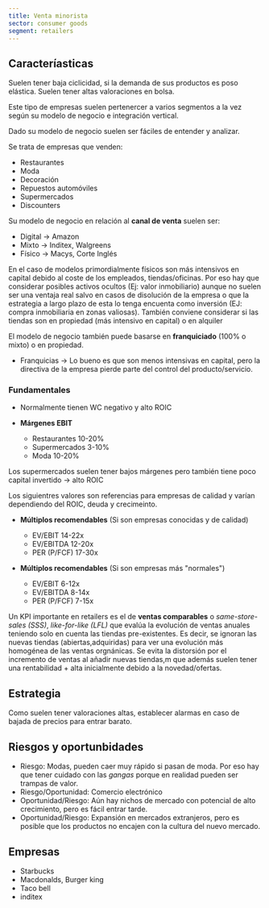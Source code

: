 ```yaml
---
title: Venta minorista
sector: consumer goods
segment: retailers
---
```


## Caracteríasticas
Suelen tener baja ciclicidad, si la demanda de sus productos es poso elástica. Suelen tener altas valoraciones en bolsa. 

Este tipo de empresas suelen pertenercer a varios segmentos a la vez según su modelo de negocio e integración vertical.

Dado su modelo de negocio suelen ser fáciles de entender y analizar.

Se trata de empresas que venden:
- Restaurantes
- Moda
- Decoración
- Repuestos automóviles
- Supermercados
- Discounters

Su modelo de negocio en relación al **canal de venta** suelen ser:
- Digital -> Amazon
- Mixto -> Inditex, Walgreens
- Físico -> Macys, Corte Inglés

En el caso de modelos primordialmente físicos son más intensivos en capital debido al coste de los empleados, tiendas/oficinas. Por eso hay que considerar posibles activos ocultos (Ej: valor inmobiliario) aunque no suelen ser una ventaja real salvo en casos de disolución de la empresa o que la estrategia a largo plazo de esta lo tenga encuenta como inversión (EJ: compra inmobiliaria en zonas valiosas). También conviene considerar si las tiendas son en propiedad (más intensivo en capital) o en alquiler

El modelo de negocio también puede basarse en **franquiciado** (100% o mixto) o en propiedad.
- Franquicias -> Lo bueno es que son menos intensivas en capital, pero la directiva de la empresa pierde parte del control del producto/servicio.


### Fundamentales
- Normalmente tienen WC negativo y alto ROIC

- **Márgenes EBIT**
    - Restaurantes 10-20%
    - Supermercados 3-10%
    - Moda 10-20%

Los supermercados suelen tener bajos márgenes pero también tiene poco capital invertido -> alto ROIC

Los siguientres valores son referencias para empresas de calidad y varían dependiendo del ROIC, deuda y crecimeinto.
- **Múltiplos recomendables** (Si son empresas conocidas y de calidad)
    - EV/EBIT 14-22x
    - EV/EBITDA 12-20x
    - PER (P/FCF) 17-30x

- **Múltiplos recomendables** (Si son empresas más "normales")
    - EV/EBIT 6-12x
    - EV/EBITDA 8-14x
    - PER (P/FCF) 7-15x

Un KPI importante en retailers es el de **ventas comparables** o *same-store-sales (SSS)*, *like-for-like (LFL)* que evalúa la evolución de ventas anuales teniendo solo en cuenta las tiendas pre-existentes. Es decir, se ignoran las nuevas tiendas (abiertas,adquiridas) para ver una evolución más homogénea de las ventas orgnánicas. Se evita la distorsión por el incremento de ventas al añadir nuevas tiendas,m que además suelen tener una rentabilidad + alta inicialmente debido a la novedad/ofertas.

## Estrategia
Como suelen tener valoraciones altas, establecer alarmas en caso de bajada de precios para entrar barato.

## Riesgos y oportunbidades
- Riesgo: Modas, pueden caer muy rápido si pasan de moda. Por eso hay que tener cuidado con las *gangas* porque en realidad pueden ser trampas de valor.
- Riesgo/Oportunidad: Comercio electrónico
- Oportunidad/Riesgo: Aún hay nichos de mercado con potencial de alto crecimiento, pero es fácil entrar tarde.
- Oportunidad/Riesgo: Expansión en mercados extranjeros, pero es posible que los productos no encajen con la cultura del nuevo mercado.  

## Empresas

- Starbucks
- Macdonalds, Burger king
- Taco bell
- inditex

